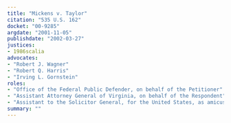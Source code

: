 ```yaml
---
title: "Mickens v. Taylor"
citation: "535 U.S. 162"
docket: "00-9285"
argdate: "2001-11-05"
publishdate: "2002-03-27"
justices:
- 1986scalia
advocates:
- "Robert J. Wagner"
- "Robert Q. Harris"
- "Irving L. Gornstein"
roles:
- "Office of the Federal Public Defender, on behalf of the Petitioner"
- "Assistant Attorney General of Virginia, on behalf of the Respondent"
- "Assistant to the Solicitor General, for the United States, as amicus curiae, supporting the Respondent"
summary: ""
---
```


